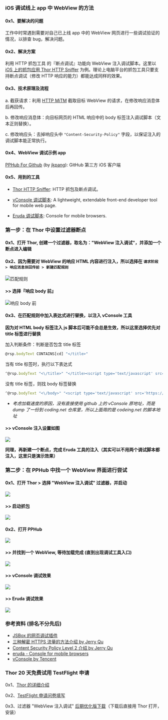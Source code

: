 ### iOS 调试线上 app 中 WebView 的方法

#### 0x1、要解决的问题

工作中时常遇到需要对自己已上线 app 中的 WebView 网页进行一些调试验证的情况，以排查 bug，解决问题。

#### 0x2、解决方案

利用 HTTP 抓包工具 的『断点调试』功能向 WebView 注入调试脚本。这里以 [iOS 上的抓包应用 Thor HTTP Sniffer](https://itunes.apple.com/app/id1210562295) 为例。理论上电脑平台的抓包工具只要支持断点调试（修改 HTTP 响应的能力）都能达成同样的效果。

#### 0x3、技术原理及流程

a. 截获请求：利用 [HTTP MiTM](https://imququ.com/post/how-to-decrypt-https.html) 截取目标 WebView 的请求，在修改响应消息体后再回传。

b. 修改响应消息体：向目标网页的 HTML 响应中的 body 标签注入调试脚本（文本正则替换）。

c. 修改响应头：去掉响应头中 `"Content-Security-Policy"` 字段，以保证注入的调试脚本能正常执行。


#### 0x4、WebView 调试示例 app

[PPHub For Github](https://itunes.apple.com/app/id1314212521) (by [jkpang](https://github.com/jkpang)): GitHub 第三方 iOS 客户端


#### 0x5、用到的工具

- [Thor HTTP Sniffer](https://itunes.apple.com/app/id1210562295): HTTP 抓包及断点调试。

- [vConsole 调试脚本](https://github.com/Tencent/vConsole): A lightweight, extendable front-end developer tool for mobile web page.

- [Eruda 调试脚本](https://github.com/liriliri/eruda): Console for mobile browsers.


### 第一步：在 Thor 中设置过滤器断点

#### 0x1、打开 Thor, 创建一个过滤器，取名为："WebView 注入调试"，并添加一个断点进入编辑


#### 0x2、因为需要对 WebView 的响应 HTML 内容进行注入，所以选择在 `请求阶段 > 响应消息体回传前 > 新建匹配规则`

![匹配规则](bp_res/4.jpg) 


#### >> 选择『响应 body 前』

![响应 body 前](bp_res/8.jpg)


#### 0x3、在匹配规则中加入表达式进行替换，以注入 vConsole 工具

**因为对 HTML body 标签注入 js 脚本后可能不会总是生效，所以这里选择优先对 title 标签进行替换**

加入判断条件：判断是否包含 title 标签
``` javascript
@rsp.bodyText CONTAINS[cd] "</title>"
```

当有 title 标签时，执行以下表达式

``` javascript
^@rsp.bodyText "<\/title>" "</title><script type='text/javascript' src='https://coding.net/u/Tumblr/p/thor-lib/git/raw/master/vconsole/3.2.0/vconsole.min.js'></script><script>new VConsole();</script>"
```

没有 title 标签，则找 body 标签替换

``` javascript
^@rsp.bodyText "<\/body>" "<script type='text/javascript' src='https://coding.net/u/Tumblr/p/thor-lib/git/raw/master/vconsole/3.2.0/vconsole.min.js'></script><script>new VConsole();</script></body>"
```

- *考虑加载速度的原因，没有直接使用 github 上的 vConsole 原地址，而是 dump 了一份到 coding.net 仓库里，所以上面用的是 codeing.net 的脚本地址*


#### >> vConsole 注入设置如图

![](bp_res/7.jpg)


**同理，再新建一个断点，完成 Eruda 工具的注入（其实可以不用两个调试脚本都注入，这里只是演示效果）**


### 第二步：在 PPHub 中找一个 WebView 界面进行尝试

#### 0x1、打开 Thor > 选择 "WebView 注入调试" 过滤器，并启动

![](bp_res/9.jpg)  

#### >> 启动抓包

![](bp_res/3.jpg) 

#### 0x2、打开 PPHub

![](bp_res/2.jpg) 

#### >> 并找到一个 WebView, 等待加载完成 (直到出现调试工具入口)

![](bp_res/1.jpg) 


#### >> vConsole 调试效果

![](bp_res/6.jpg)   

#### >> Eruda 调试效果

![](bp_res/5.jpg) 



### 参考资料 (排名不分先后)

- [JSBox 的网页调试插件](https://itunes.apple.com/app/id1312014438)
- [三种解密 HTTPS 流量的方法介绍 by Jerry Qu](https://imququ.com/post/how-to-decrypt-https.html)
- [Content Security Policy Level 2 介绍 by Jerry Qu](https://imququ.com/post/content-security-policy-level-2.html)
- [eruda - Console for mobile browsers](https://eruda.liriliri.io/)
- [vConsole by Tencent](https://github.com/Tencent/vConsole)


### Thor 20 天免费试用 TestFlight 申请

0x1、[Thor 的详细介绍](https://github.com/PixelCyber/Thor/blob/master/README-zh-Hans.md)

0x2、[TestFlight 申请问卷填写](https://wj.qq.com/s/1607760/e57d)

0x3、过滤器 "WebView 注入调试" [后期优化版下载](https://github.com/PixelCyber/Thor/raw/master/tips-zh-Hans/bp_res/WebView_debug.f4thor)（下载后直接用 Thor 打开，安装）

